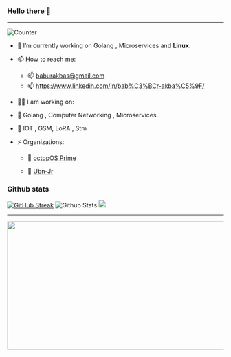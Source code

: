 
### Hello there 👋 

---

![Counter](https://komarev.com/ghpvc/?username=de-bugsBunny&style=flat-square&label=Profile%20Views)

- 🔭 I’m currently working on Golang , Microservices and <b>Linux</b>.
- 📫 How to reach me: 
  - 📫 baburakbas@gmail.com
  - 📫 https://www.linkedin.com/in/bab%C3%BCr-akba%C5%9F/
  
- 👨‍💻 I am working on:
- 📌 Golang , Computer Networking , Microservices.
- 📌 IOT , GSM, LoRA , Stm
  

- ⚡ Organizations:
  - 📌 [octopOS Prime](https://github.com/octoposprime)

  - 📌 [Ubn-Jr](https://github.com/Ubn-Jr)
    

<!-- <div align="center"> -->
### Github stats

[![GitHub Streak](https://github-readme-streak-stats.herokuapp.com?user=baburakbas&border_radius=8&mode=weekly&card_width=500)](https://git.io/streak-stats)
![Github Stats](https://github-readme-stats.vercel.app/api?username=baburakbas&show_icons=true&theme=default&hide_border=false&locale=en)
![](https://github-profile-summary-cards.vercel.app/api/cards/profile-details?username=baburakbas&theme=github)


---

</h1>
<div align="center">
  <img src="https://media.giphy.com/media/l0HlNaQ6gWfllcjDO/giphy.gif" width="600" height="300"/>
</div>

  
  
  

